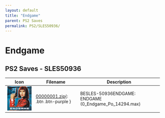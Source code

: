 ```yaml
---
layout: default
title: "Endgame"
parent: PS2 Saves
permalink: PS2/SLES50936/
---
```

# Endgame

## PS2 Saves - SLES50936

| Icon | Filename | Description |
|------|----------|-------------|
| ![Endgame](icon0.png) | [00000001.zip](00000001.zip){: .btn .btn-purple } | BESLES-50936ENDGAME: ENDGAME (0_Endgame_Po_14294.max) |
